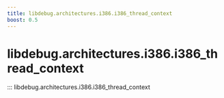 ```yaml
---
title: libdebug.architectures.i386.i386_thread_context
boost: 0.5
---
```

# libdebug.architectures.i386.i386_thread_context
::: libdebug.architectures.i386.i386_thread_context
